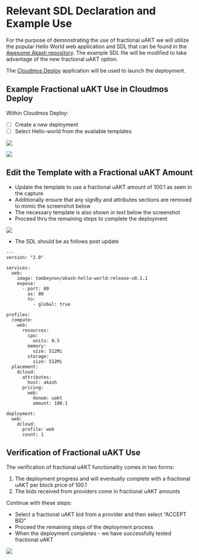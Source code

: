 # Relevant SDL Declaration and Example Use

For the purpose of demonstrating the use of fractional uAKT we will utilize the popular Hello World web application and SDL that can be found in the [Awesome Akash repository](https://github.com/ovrclk/awesome-akash/blob/master/supermario/deploy.yaml).  The example SDL file will be modified to take advantage of the new fractional uAKT option.

The [Cloudmos Deploy](https://docs.akash.network/guides/deploy) application will be used to launch the deployment.

## **Example Fractional uAKT Use in Cloudmos Deploy**



Within Cloudmos Deploy:

* [ ] Create a new deployment
* [ ] Select Hello-world from the available templates

![](https://files.gitbook.com/v0/b/gitbook-x-prod.appspot.com/o/spaces%2F-LrNFlfuifzmQ\_NMKu9C-887967055%2Fuploads%2FsFfTMYjuy3sh5mH9NyXi%2FfractionalCreateDeployment.png?alt=media\&token=0b9bf90d-5a35-4bf6-8fec-33d010913337)

![](https://files.gitbook.com/v0/b/gitbook-x-prod.appspot.com/o/spaces%2F-LrNFlfuifzmQ\_NMKu9C-887967055%2Fuploads%2F4iI0PjLQlYtrotySEIS6%2FfractionalHelloWorld.png?alt=media\&token=24b93d25-d5aa-4e8b-aebd-cf14ce7892f7)



## Edit the Template with a Fractional uAKT Amount

* Update the template to use a fractional uAKT amount of 100.1 as seen in the capture
* Additionally ensure that any signBy and attributes sections are removed to mimic the screenshot below
* The necessary template is also shown in text below the screenshot
* Proceed thru the remaining steps to complete the deployment

![](https://files.gitbook.com/v0/b/gitbook-x-prod.appspot.com/o/spaces%2F-LrNFlfuifzmQ\_NMKu9C-887967055%2Fuploads%2FxB48MXLbSpBdYfnfUHC7%2FtestnetFractionalUpdated.png?alt=media\&token=0eb1cfd9-e8a0-4e87-8939-424ad2ab1ee0)



* The SDL should be as follows post update

```
---
version: "2.0"

services:
  web:
    image: tombeynon/akash-hello-world:release-v0.1.1
    expose:
      - port: 80
        as: 80
        to:
          - global: true

profiles:
  compute:
    web:
      resources:
        cpu:
          units: 0.5
        memory:
          size: 512Mi
        storage:
          size: 512Mi
  placement:
    dcloud:
      attributes:
        host: akash
      pricing:
        web:
          denom: uakt
          amount: 100.1

deployment:
  web:
    dcloud:
      profile: web
      count: 1
```

## Verification of Fractional uAKT Use



The verification of fractional uAKT functionality comes in two forms:

1. The deployment progress and will eventually complete with a fractional uAKT per block price of 100.1
2. The bids received from providers come in fractional uAKT amounts

Continue with these steps:

* Select a fractional uAKT bid from a provider and then select “ACCEPT BID”
* Proceed the remaining steps of the deployment process
* When the deployment completes - we have successfully tested fractional uAKT

![](https://files.gitbook.com/v0/b/gitbook-x-prod.appspot.com/o/spaces%2F-LrNFlfuifzmQ\_NMKu9C-887967055%2Fuploads%2F2uSiK0ZeItEQeuPGDAm3%2FfractionalBid.png?alt=media\&token=3a44ce7b-6dd7-429e-add8-ad16ce12602b)
